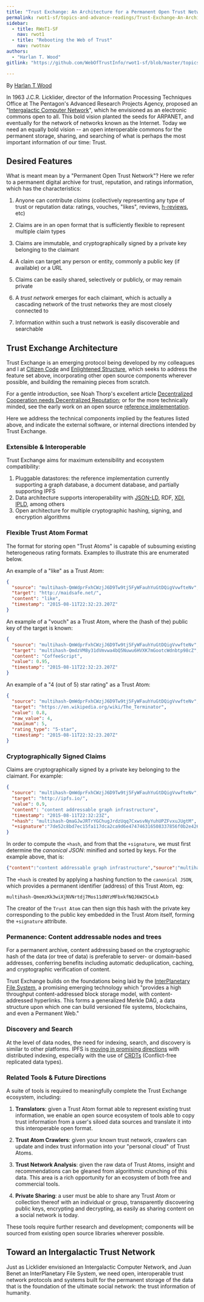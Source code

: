 ```yaml
---
title: "Trust Exchange: An Architecture for a Permanent Open Trust Network"
permalink: rwot1-sf/topics-and-advance-readings/Trust-Exchange-An-Architecture-for-a-Permanent-Open-Trust-Network/
sidebar:
  - title: RWoT1-SF
    nav: rwot1
  - title: "Rebooting the Web of Trust"
    nav: rwotnav
authors:
  - "Harlan T. Wood"
gitlink: "https://github.com/WebOfTrustInfo/rwot1-sf/blob/master/topics-and-advance-readings/Trust-Exchange-An-Architecture-for-a-Permanent-Open-Trust-Network.md"

---  
```



By [Harlan T Wood](https://twitter.com/harlantwood)

In 1963 J.C.R. Licklider, director of the Information Processing Techniques Office at The Pentagon's Advanced Research Projects Agency, proposed an "[Intergalactic Computer Network](https://en.wikipedia.org/wiki/Intergalactic_Computer_Network)", which he envisioned as an electronic commons open to all.  This bold vision planted the seeds for ARPANET, and eventually for the network of networks known as the Internet.  Today we need an equally bold vision -- an open interoperable commons for the permanent storage, sharing, and searching of what is perhaps the most important information of our time: Trust.

## Desired Features

What is meant mean by a "Permanent Open Trust Network"?  Here we refer to a permanent digital archive for trust, reputation, and ratings information, which has the characteristics:

1. Anyone can contribute _claims_ (collectively representing any type of trust or reputation data: ratings, vouches, "likes", reviews, [h-reviews](http://microformats.org/wiki/h-review), etc)

1. Claims are in an open format that is sufficiently flexible to represent multiple claim types

1. Claims are immutable, and cryptographically signed by a private key belonging to the claimant

1. A claim can target any person or entity, commonly a public key (if available) or a URL

1. Claims can be easily shared, selectively or publicly, or may remain private

1. A _trust network_ emerges for each claimant, which is actually a cascading network of the trust networks they are most closely connected to

1. Information within such a trust network is easily discoverable and  searchable

## Trust Exchange Architecture

Trust Exchange is an emerging protocol being developed by my colleagues and I at [Citizen Code](http://www.citizencode.io/) and [Enlightened Structure](http://www.enlightenedstructure.net/), which seeks to address the feature set above, incorporating other open source components wherever possible, and building the remaining pieces from scratch.

For a gentle introduction, see Noah Thorp's excellent article [Decentralized Cooperation needs Decentralized Reputation](DecentralizedCooperationNeedsDecentralizedReputation.md); or for the more technically minded, see the early work on an open source [reference implementation](https://github.com/citizencode/trust-exchange).

Here we address the technical components implied by the features listed above, and indicate the external software, or internal directions intended by Trust Exchange.

### Extensible & Interoperable

Trust Exchange aims for maximum extensibility and ecosystem compatibility:

1. Pluggable datastores: the reference implementation currently supporting a graph database, a document database, and partially supporting IPFS
1. Data architecture supports interoperability with [JSON-LD](http://json-ld.org), RDF, [XDI](http://xdi.org/), [IPLD](https://github.com/ipfs/ipfs/issues/36), among others
1. Open architecture for multiple cryptographic hashing, signing, and encryption  algorithms

### Flexible Trust Atom Format

The format for storing open "Trust Atoms" is capable of subsuming existing heterogeneous rating formats.  Examples to illustrate this are enumerated below.

An example of a "like" as a Trust Atom:

```json
{
  "source": "multihash-QmWdprFxhCWzjJ6D9Tw9tj5FyWFauhYuGtDQigVvwfteNv",
  "target": "http://maidsafe.net/",
  "content": "like",
  "timestamp": "2015-08-11T22:32:23.207Z"
}
```

An example of a "vouch" as a Trust Atom, where the (hash of the) public key of the target is known:

```json
{
  "source": "multihash-QmWdprFxhCWzjJ6D9Tw9tj5FyWFauhYuGtDQigVvwfteNv",
  "target": "multihash-QmdzVM8y31dVmvwa4bQ5Nuwu6HVXK7mGootcWdnbtp98cZ",
  "content": "CoffeeScript",
  "value": 0.95,
  "timestamp": "2015-08-11T22:32:23.207Z"
}
```

An example of a "4 (out of 5) star rating" as a Trust Atom:

```json
{
  "source": "multihash-QmWdprFxhCWzjJ6D9Tw9tj5FyWFauhYuGtDQigVvwfteNv",
  "target": "https://en.wikipedia.org/wiki/The_Terminator",
  "value": 0.8,
  "raw_value": 4,
  "maximum": 5,
  "rating_type": "5-star",
  "timestamp": "2015-08-11T22:32:23.207Z"
}
```

### Cryptographically Signed Claims

Claims are cryptographically signed by a private key belonging to the claimant.  For example:

```json
{
  "source": "multihash-QmWdprFxhCWzjJ6D9Tw9tj5FyWFauhYuGtDQigVvwfteNv",
  "target": "http://ipfs.io/",
  "value": 0.9,
  "content": "content addressable graph infrastructure",
  "timestamp": "2015-08-11T22:32:23Z",
  "+hash": "multihash-QmaGJwJRTrYGChugJrdzUqq7CxwsvNyYuhUPZFvxuJUgtM",
  "+signature":"7de52c8bd7ec15fa117dca2ca9d6e474746316508337856f0b2e42617670a113845c0f98c34b833869ae47757659fb7051cf13c38c3cd3cba40cb89735c6a48c"
}
```

In order to compute the `+hash`, and from that the `+signature`, we must first determine the _canonical JSON_: minified and sorted by keys. For the example above, that is:

```json
{"content":"content addressable graph infrastructure","source":"multihash-QmWdprFxhCWzjJ6D9Tw9tj5FyWFauhYuGtDQigVvwfteNv","target":"http://ipfs.io/","timestamp":"2015-08-11T22:32:23Z","value":0.9}
```

The `+hash` is created by applying a hashing function to the `canonical JSON`, which provides a permanent identifier (address) of this Trust Atom, eg:

```
multihash-QmemzKk3wiXjNVNrtdj7Mos11dNYzMFbxkfNQJ6W25CwLb
```

The creator of the `Trust Atom` can then sign this hash with the private key corresponding to the public key embedded in the Trust Atom itself, forming the `+signature` attribute.

### Permanence: Content addressable nodes and trees

For a permanent archive, content addressing based on the cryptographic hash of the data (or tree of data) is preferable to server- or domain-based addresses, conferring benefits including automatic deduplication, caching, and cryptographic verification of content.

Trust Exchange builds on the foundations being laid by the [InterPlanetary File System](https://ipfs.io), a promising emerging technology which "provides a high throughput content-addressed block storage model, with content-addressed hyperlinks. This forms a generalized Merkle DAG, a data structure upon which one can build versioned file systems, blockchains, and even a Permanent Web."

### Discovery and Search

At the level of data nodes, the need for indexing, search, and discovery is similar to other platforms.  IPFS is [moving in promising directions](https://github.com/ipfs/archives/issues/8) with distributed indexing, especially with the use of [CRDTs](https://en.m.wikipedia.org/wiki/Conflict-free_replicated_data_type) (Conflict-free replicated data types).

### Related Tools & Future Directions

A suite of tools is required to meaningfully complete the Trust Exchange ecosystem, including:

1. **Translators**: given a Trust Atom format able to represent existing trust information, we enable an open source ecosystem of tools able to copy trust information from a user's siloed data sources and translate it into this interoperable open format.

1. **Trust Atom Crawlers**: given your known trust network, crawlers can update and index trust information into your "personal cloud" of Trust Atoms.

1. **Trust Network Analysis**: given the raw data of Trust Atoms, insight and recommendations can be gleaned from algorithmic crunching of this data.  This area is a rich opportunity for an ecosystem of both free and commercial tools.

1. **Private Sharing**: a user must be able to share any Trust Atom or collection thereof with an individual or group, transparently discovering public keys, encrypting and decrypting, as easily as sharing content on a social network is today.

These tools require further research and development; components will be sourced from existing open source libraries wherever possible.

## Toward an Intergalactic Trust Network

Just as Licklider envisioned an Intergalactic Computer Network, and Juan Benet an InterPlanetary File System, we need open, interoperable trust network protocols and systems built for the permanent storage of the data that is the foundation of the ultimate social network: the trust information of humanity.
